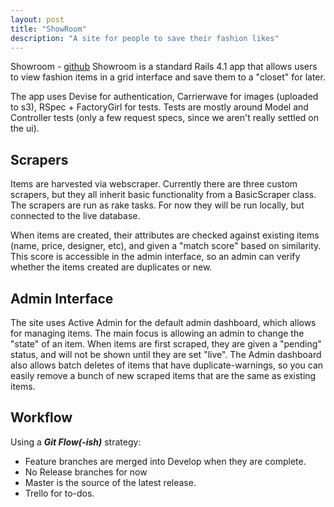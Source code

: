 ```yaml
---
layout: post
title: "ShowRoom"
description: "A site for people to save their fashion likes"
---
```


Showroom - [github](https://github.com/dtredger/showspace)
Showroom is a standard Rails 4.1 app that allows users to view fashion items in a grid interface and save them to a 
"closet" for later. 

The app uses Devise for authentication, Carrierwave for images (uploaded to s3), RSpec + FactoryGirl for tests. Tests are mostly around Model and Controller tests (only a few request specs, since we aren't really settled on the ui).

Scrapers 
----------
Items are harvested via webscraper. Currently there are three custom scrapers, but they all inherit basic functionality from a BasicScraper class. The scrapers are run as rake tasks. For now they will be run locally, but connected to the live database. 

When items are created, their attributes are checked against existing items (name, price, designer, etc), and given a "match score" based on similarity. This score is accessible in the admin interface, so an admin can verify whether the items created are duplicates or new.

Admin Interface 
------------
The site uses Active Admin for the default admin dashboard, which allows for managing items. The main focus is allowing an admin to change the "state" of an item. When items are first scraped, they are given a "pending" status, and will not be shown until they are set "live". The Admin dashboard also allows batch deletes of items that have duplicate-warnings, so you can easily remove a bunch of new scraped items that are the same as existing items.

Workflow
----------
Using a _**Git Flow(-ish)**_ strategy:

* Feature branches are merged into Develop when they are complete. 
* No Release branches for now
* Master is the source of the latest release. 
* Trello for to-dos.
